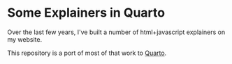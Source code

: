 # Some Explainers in Quarto

Over the last few years, I've built a number of html+javascript explainers on my website.

This repository is a port of most of that work to [Quarto](https://quarto.org).


